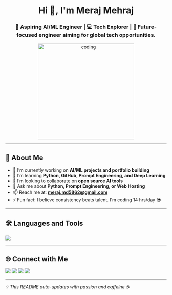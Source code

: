 <h1 align="center">Hi 👋, I'm Meraj Mehraj</h1>
<h3 align="center">🚀 Aspiring AI/ML Engineer | 💻 Tech Explorer |  🚀 Future-focused engineer aiming for global tech opportunities.</h3>

<p align="center">
  <img src="https://media.giphy.com/media/qgQUggAC3Pfv687qPC/giphy.gif" width="300" alt="coding" />
</p>

---

## 🚀 About Me

- 🔭 I’m currently working on **AI/ML projects and portfolio building**
- 🌱 I’m learning **Python, GitHub, Prompt Engineering, and Deep Learning**
- 🤝 I’m looking to collaborate on **open source AI tools**
- 💬 Ask me about **Python, Prompt Engineering, or Web Hosting**
- 📫 Reach me at: **meraj.md5862@gmail.com**
- ⚡ Fun fact: I believe consistency beats talent. I'm coding 14 hrs/day 😎

---

## 🛠️ Languages and Tools

<p align="left">
  <img src="https://skillicons.dev/icons?i=python,html,css,cpp,bash,github,git,vscode,vercel" />
</p>

---

## 🌐 Connect with Me

<p align="left">
  <a href="https://www.linkedin.com/in/meraj-mohammed-526564362/" target="_main"><img src="https://img.shields.io/badge/LinkedIn-blue?style=for-the-badge&logo=linkedin"></a>
  <a href="https://stellar-meraj-portfolio-merajstacks-projects.vercel.app/" target="_main"><img src="https://img.shields.io/badge/Portfolio-ff69b4?style=for-the-badge&logo=vercel&logoColor=white"></a>
  <a href="mailto:meraj.md5862@gmail.com" target="_main"><img src="https://img.shields.io/badge/Gmail-red?style=for-the-badge&logo=gmail&logoColor=white"></a>
  <a href="https://leetcode.com/u/__meraj__07/" target="_main"><img src="https://img.shields.io/badge/LeetCode-orange?style=for-the-badge&logo=leetcode&logoColor=white"></a>
</p>

---

_💡 This README auto-updates with passion and caffeine ☕_
